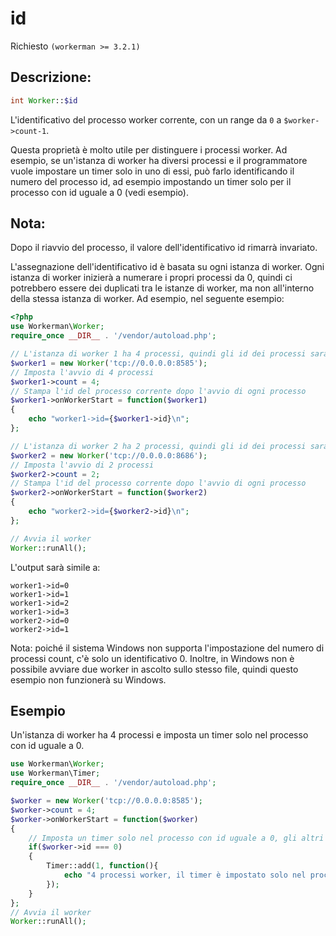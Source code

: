 # id
Richiesto ```(workerman >= 3.2.1)```

## Descrizione:
```php
int Worker::$id
```

L'identificativo del processo worker corrente, con un range da ```0``` a ```$worker->count-1```.

Questa proprietà è molto utile per distinguere i processi worker. Ad esempio, se un'istanza di worker ha diversi processi e il programmatore vuole impostare un timer solo in uno di essi, può farlo identificando il numero del processo id, ad esempio impostando un timer solo per il processo con id uguale a 0 (vedi esempio).

## Nota:
Dopo il riavvio del processo, il valore dell'identificativo id rimarrà invariato.

L'assegnazione dell'identificativo id è basata su ogni istanza di worker. Ogni istanza di worker inizierà a numerare i propri processi da 0, quindi ci potrebbero essere dei duplicati tra le istanze di worker, ma non all'interno della stessa istanza di worker. Ad esempio, nel seguente esempio:

```php
<?php
use Workerman\Worker;
require_once __DIR__ . '/vendor/autoload.php';

// L'istanza di worker 1 ha 4 processi, quindi gli id dei processi saranno rispettivamente 0, 1, 2, 3
$worker1 = new Worker('tcp://0.0.0.0:8585');
// Imposta l'avvio di 4 processi
$worker1->count = 4;
// Stampa l'id del processo corrente dopo l'avvio di ogni processo
$worker1->onWorkerStart = function($worker1)
{
    echo "worker1->id={$worker1->id}\n";
};

// L'istanza di worker 2 ha 2 processi, quindi gli id dei processi saranno rispettivamente 0, 1
$worker2 = new Worker('tcp://0.0.0.0:8686');
// Imposta l'avvio di 2 processi
$worker2->count = 2;
// Stampa l'id del processo corrente dopo l'avvio di ogni processo
$worker2->onWorkerStart = function($worker2)
{
    echo "worker2->id={$worker2->id}\n";
};

// Avvia il worker
Worker::runAll();
```

L'output sarà simile a:
```
worker1->id=0
worker1->id=1
worker1->id=2
worker1->id=3
worker2->id=0
worker2->id=1
```

Nota: poiché il sistema Windows non supporta l'impostazione del numero di processi count, c'è solo un identificativo 0. Inoltre, in Windows non è possibile avviare due worker in ascolto sullo stesso file, quindi questo esempio non funzionerà su Windows.

## Esempio
Un'istanza di worker ha 4 processi e imposta un timer solo nel processo con id uguale a 0.

```php
use Workerman\Worker;
use Workerman\Timer;
require_once __DIR__ . '/vendor/autoload.php';

$worker = new Worker('tcp://0.0.0.0:8585');
$worker->count = 4;
$worker->onWorkerStart = function($worker)
{
    // Imposta un timer solo nel processo con id uguale a 0, gli altri processi con id 1, 2, 3 non avranno il timer settato
    if($worker->id === 0)
    {
        Timer::add(1, function(){
            echo "4 processi worker, il timer è impostato solo nel processo con id 0\n";
        });
    }
};
// Avvia il worker
Worker::runAll();
```

